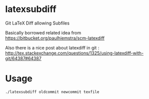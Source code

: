 latexsubdiff
============

Git LaTeX Diff allowing Subfiles

Basically borrowed related idea from <https://bitbucket.org/paulhiemstra/scm-latexdiff>

Also there is a nice post about latexdiff in git : <http://tex.stackexchange.com/questions/1325/using-latexdiff-with-git/64387#64387>

# Usage #

	./latexsubdiff oldcommit newcommit texfile
